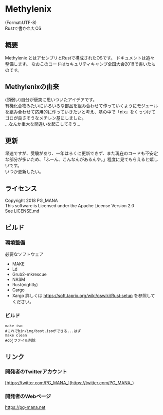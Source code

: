 # Methylenix
(Format:UTF-8)  
Rustで書かれたOS

## 概要
Methylenix とはアセンブリとRustで構成されたOSです。
ドキュメントは追々整備します。
なおこのコードはセキュリティキャンプ全国大会2018で書いたものです。

## Methylenixの由来
(頭弱い)自分が唐突に思いついたアイデアです。  
有機化合物みたいにいろいろな部品を組み合わせて作っていくようにモジュールを組み合わせて応用的に作っていきたいと考え、基の中で「nix」をくっつけてゴロが良さそうなメチレン基にしました。  
...なんか重大な間違いを起こしてそう...

## 更新
早速ですが、受験があり、一年はろくに更新できず、また現在のコードも不安定な部分が多いため、「ふーん、こんなんがあるんや。」程度に見てもらえると嬉しいです。  
いつか更新したい。

## ライセンス
Copyright 2018 PG_MANA  
This software is Licensed under the Apache License Version 2.0  
See LICENSE.md  

## ビルド
### 環境整備
必要なソフトウェア
* MAKE
* Ld
* Grub2-mkrescue
* NASM
* Rust(nightly)
* Cargo
* Xargo
詳しくは https://soft.taprix.org/wiki/oswiki/Rust:setup を参照してください。

### ビルド

```shell
make iso
#これでbin/img/boot.isoができる...はず
make clean
#objファイル削除
```

## リンク
### 開発者のTwitterアカウント
  [https://twitter.com/PG_MANA_](https://twitter.com/PG_MANA_)
### 開発者のWebページ
  https://pg-mana.net
